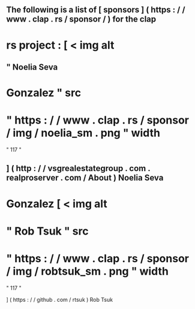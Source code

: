 The
following
is
a
list
of
[
sponsors
]
(
https
:
/
/
www
.
clap
.
rs
/
sponsor
/
)
for
the
clap
-
rs
project
:
[
<
img
alt
=
"
Noelia
Seva
-
Gonzalez
"
src
=
"
https
:
/
/
www
.
clap
.
rs
/
sponsor
/
img
/
noelia_sm
.
png
"
width
=
"
117
"
>
]
(
http
:
/
/
vsgrealestategroup
.
com
.
realproserver
.
com
/
About
)
Noelia
Seva
-
Gonzalez
[
<
img
alt
=
"
Rob
Tsuk
"
src
=
"
https
:
/
/
www
.
clap
.
rs
/
sponsor
/
img
/
robtsuk_sm
.
png
"
width
=
"
117
"
>
]
(
https
:
/
/
github
.
com
/
rtsuk
)
Rob
Tsuk
